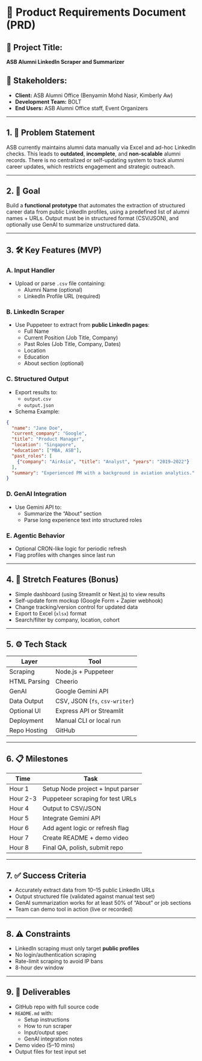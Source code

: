 # 📄 Product Requirements Document (PRD)

## 🔖 Project Title:
**ASB Alumni LinkedIn Scraper and Summarizer**

## 👥 Stakeholders:
- **Client:** ASB Alumni Office (Benyamin Mohd Nasir, Kimberly Aw)
- **Development Team:** BOLT
- **End Users:** ASB Alumni Office staff, Event Organizers

---

## 1. 🧩 Problem Statement

ASB currently maintains alumni data manually via Excel and ad-hoc LinkedIn checks. This leads to **outdated**, **incomplete**, and **non-scalable** alumni records. There is no centralized or self-updating system to track alumni career updates, which restricts engagement and strategic outreach.

---

## 2. 🎯 Goal

Build a **functional prototype** that automates the extraction of structured career data from public LinkedIn profiles, using a predefined list of alumni names + URLs. Output must be in structured format (CSV/JSON), and optionally use GenAI to summarize unstructured data.

---

## 3. 🛠 Key Features (MVP)

### A. Input Handler
- Upload or parse `.csv` file containing:
  - Alumni Name (optional)
  - LinkedIn Profile URL (required)

### B. LinkedIn Scraper
- Use Puppeteer to extract from **public LinkedIn pages**:
  - Full Name
  - Current Position (Job Title, Company)
  - Past Roles (Job Title, Company, Dates)
  - Location
  - Education
  - About section (optional)

### C. Structured Output
- Export results to:
  - `output.csv`
  - `output.json`
- Schema Example:
```json
{
  "name": "Jane Doe",
  "current_company": "Google",
  "title": "Product Manager",
  "location": "Singapore",
  "education": ["MBA, ASB"],
  "past_roles": [
    {"company": "AirAsia", "title": "Analyst", "years": "2019–2022"}
  ],
  "summary": "Experienced PM with a background in aviation analytics."
}
```

### D. GenAI Integration
- Use Gemini API to:
  - Summarize the “About” section
  - Parse long experience text into structured roles

### E. Agentic Behavior
- Optional CRON-like logic for periodic refresh
- Flag profiles with changes since last run

---

## 4. 🧪 Stretch Features (Bonus)

- Simple dashboard (using Streamlit or Next.js) to view results
- Self-update form mockup (Google Form + Zapier webhook)
- Change tracking/version control for updated data
- Export to Excel (`xlsx`) format
- Search/filter by company, location, cohort

---

## 5. ⚙️ Tech Stack

| Layer             | Tool                  |
|------------------|------------------------|
| Scraping         | Node.js + Puppeteer    |
| HTML Parsing     | Cheerio                |
| GenAI            | Google Gemini API      |
| Data Output      | CSV, JSON (`fs`, `csv-writer`) |
| Optional UI      | Express API or Streamlit |
| Deployment       | Manual CLI or local run |
| Repo Hosting     | GitHub                 |

---

## 6. 📋 Milestones

| Time      | Task                             |
|-----------|----------------------------------|
| Hour 1    | Setup Node project + Input parser |
| Hour 2-3  | Puppeteer scraping for test URLs  |
| Hour 4    | Output to CSV/JSON                |
| Hour 5    | Integrate Gemini API              |
| Hour 6    | Add agent logic or refresh flag   |
| Hour 7    | Create README + demo video        |
| Hour 8    | Final QA, polish, submit repo     |

---

## 7. ✅ Success Criteria

- Accurately extract data from 10–15 public LinkedIn URLs
- Output structured file (validated against manual test set)
- GenAI summarization works for at least 50% of “About” or job sections
- Team can demo tool in action (live or recorded)

---

## 8. ⚠️ Constraints

- LinkedIn scraping must only target **public profiles**
- No login/authentication scraping
- Rate-limit scraping to avoid IP bans
- 8-hour dev window

---

## 9. 📁 Deliverables

- GitHub repo with full source code
- `README.md` with:
  - Setup instructions
  - How to run scraper
  - Input/output spec
  - GenAI integration notes
- Demo video (5–10 mins)
- Output files for test input set